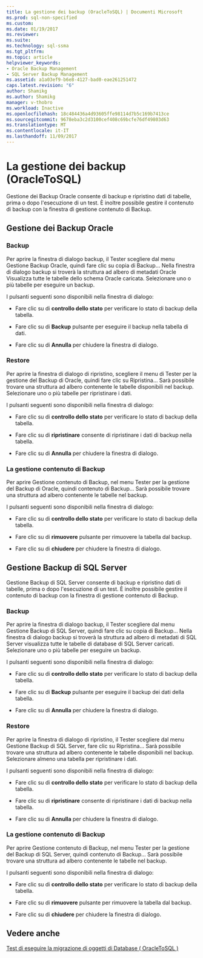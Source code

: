 ```yaml
---
title: La gestione dei backup (OracleToSQL) | Documenti Microsoft
ms.prod: sql-non-specified
ms.custom: 
ms.date: 01/19/2017
ms.reviewer: 
ms.suite: 
ms.technology: sql-ssma
ms.tgt_pltfrm: 
ms.topic: article
helpviewer_keywords:
- Oracle Backup Management
- SQL Server Backup Management
ms.assetid: a1a03ef9-b6e8-4127-bad0-eae261251472
caps.latest.revision: "6"
author: Shamikg
ms.author: Shamikg
manager: v-thobro
ms.workload: Inactive
ms.openlocfilehash: 18c484436a4d93605ffe98114d7b5c169b7413ce
ms.sourcegitcommit: 9678eba3c2d3100cef408c69bcfe76df49803d63
ms.translationtype: MT
ms.contentlocale: it-IT
ms.lasthandoff: 11/09/2017
---
```

# <a name="managing-backups-oracletosql"></a>La gestione dei backup (OracleToSQL)
Gestione dei Backup Oracle consente di backup e ripristino dati di tabelle, prima o dopo l'esecuzione di un test. È inoltre possibile gestire il contenuto di backup con la finestra di gestione contenuto di Backup.  
  
## <a name="oracle-backup-management"></a>Gestione dei Backup Oracle  
  
### <a name="backup"></a>Backup  
Per aprire la finestra di dialogo backup, il Tester scegliere dal menu Gestione Backup Oracle, quindi fare clic su copia di Backup... Nella finestra di dialogo backup si troverà la struttura ad albero di metadati Oracle Visualizza tutte le tabelle dello schema Oracle caricata. Selezionare uno o più tabelle per eseguire un backup.  
  
I pulsanti seguenti sono disponibili nella finestra di dialogo:  
  
-   Fare clic su di **controllo dello stato** per verificare lo stato di backup della tabella.  
  
-   Fare clic su di **Backup** pulsante per eseguire il backup nella tabella di dati.  
  
-   Fare clic su di **Annulla** per chiudere la finestra di dialogo.  
  
### <a name="restore"></a>Restore  
Per aprire la finestra di dialogo di ripristino, scegliere il menu di Tester per la gestione del Backup di Oracle, quindi fare clic su Ripristina... Sarà possibile trovare una struttura ad albero contenente le tabelle disponibili nel backup. Selezionare uno o più tabelle per ripristinare i dati.  
  
I pulsanti seguenti sono disponibili nella finestra di dialogo:  
  
-   Fare clic su di **controllo dello stato** per verificare lo stato di backup della tabella.  
  
-   Fare clic su di **ripristinare** consente di ripristinare i dati di backup nella tabella.  
  
-   Fare clic su di **Annulla** per chiudere la finestra di dialogo.  
  
### <a name="managing-backup-contents"></a>La gestione contenuto di Backup  
Per aprire Gestione contenuto di Backup, nel menu Tester per la gestione del Backup di Oracle, quindi contenuto di Backup... Sarà possibile trovare una struttura ad albero contenente le tabelle nel backup.  
  
I pulsanti seguenti sono disponibili nella finestra di dialogo:  
  
-   Fare clic su di **controllo dello stato** per verificare lo stato di backup della tabella.  
  
-   Fare clic su di **rimuovere** pulsante per rimuovere la tabella dal backup.  
  
-   Fare clic su di **chiudere** per chiudere la finestra di dialogo.  
  
## <a name="sql-server-backup-management"></a>Gestione Backup di SQL Server  
Gestione Backup di SQL Server consente di backup e ripristino dati di tabelle, prima o dopo l'esecuzione di un test. È inoltre possibile gestire il contenuto di backup con la finestra di gestione contenuto di Backup.  
  
### <a name="backup"></a>Backup  
Per aprire la finestra di dialogo backup, il Tester scegliere dal menu Gestione Backup di SQL Server, quindi fare clic su copia di Backup... Nella finestra di dialogo backup si troverà la struttura ad albero di metadati di SQL Server visualizza tutte le tabelle di database di SQL Server caricati. Selezionare uno o più tabelle per eseguire un backup.  
  
I pulsanti seguenti sono disponibili nella finestra di dialogo:  
  
-   Fare clic su di **controllo dello stato** per verificare lo stato di backup della tabella.  
  
-   Fare clic su di **Backup** pulsante per eseguire il backup dei dati della tabella.  
  
-   Fare clic su di **Annulla** per chiudere la finestra di dialogo.  
  
### <a name="restore"></a>Restore  
Per aprire la finestra di dialogo di ripristino, il Tester scegliere dal menu Gestione Backup di SQL Server, fare clic su Ripristina... Sarà possibile trovare una struttura ad albero contenente le tabelle disponibili nel backup. Selezionare almeno una tabella per ripristinare i dati.  
  
I pulsanti seguenti sono disponibili nella finestra di dialogo:  
  
-   Fare clic su di **controllo dello stato** per verificare lo stato di backup della tabella.  
  
-   Fare clic su di **ripristinare** consente di ripristinare i dati di backup nella tabella.  
  
-   Fare clic su di **Annulla** per chiudere la finestra di dialogo.  
  
### <a name="managing-backup-contents"></a>La gestione contenuto di Backup  
Per aprire Gestione contenuto di Backup, nel menu Tester per la gestione del Backup di SQL Server, quindi contenuto di Backup... Sarà possibile trovare una struttura ad albero contenente le tabelle nel backup.  
  
I pulsanti seguenti sono disponibili nella finestra di dialogo:  
  
-   Fare clic su di **controllo dello stato** per verificare lo stato di backup della tabella.  
  
-   Fare clic su di **rimuovere** pulsante per rimuovere la tabella dal backup.  
  
-   Fare clic su di **chiudere** per chiudere la finestra di dialogo.  
  
## <a name="see-also"></a>Vedere anche  
[Test di eseguire la migrazione di oggetti di Database &#40; OracleToSQL &#41;](../../ssma/oracle/testing-migrated-database-objects-oracletosql.md)  
  
